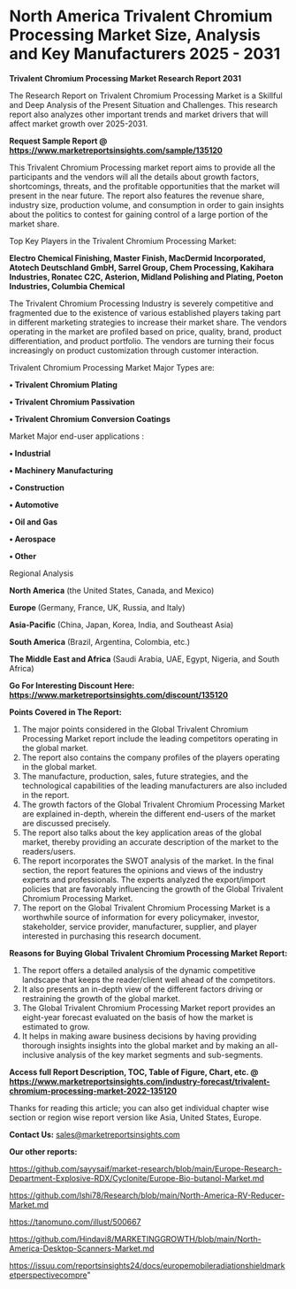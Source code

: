  # North America Trivalent Chromium Processing Market Size, Analysis and Key Manufacturers 2025 - 2031

<strong>Trivalent Chromium Processing Market Research Report 2031</strong>

The Research Report on Trivalent Chromium Processing Market is a Skillful and Deep Analysis of the Present Situation and Challenges. This research report also analyzes other important trends and market drivers that will affect market growth over 2025-2031.

<strong>Request Sample Report @ <a href=https://www.marketreportsinsights.com/sample/135120>https://www.marketreportsinsights.com/sample/135120</a></strong>

This Trivalent Chromium Processing market report aims to provide all the participants and the vendors will all the details about growth factors, shortcomings, threats, and the profitable opportunities that the market will present in the near future. The report also features the revenue share, industry size, production volume, and consumption in order to gain insights about the politics to contest for gaining control of a large portion of the market share.

Top Key Players in the Trivalent Chromium Processing Market:

<strong>Electro Chemical Finishing, Master Finish, MacDermid Incorporated, Atotech Deutschland GmbH, Sarrel Group, Chem Processing, Kakihara Industries, Ronatec C2C, Asterion, Midland Polishing and Plating, Poeton Industries, Columbia Chemical</strong>

The Trivalent Chromium Processing Industry is severely competitive and fragmented due to the existence of various established players taking part in different marketing strategies to increase their market share. The vendors operating in the market are profiled based on price, quality, brand, product differentiation, and product portfolio. The vendors are turning their focus increasingly on product customization through customer interaction.

Trivalent Chromium Processing Market Major Types are:

<strong>• Trivalent Chromium Plating

• Trivalent Chromium Passivation

• Trivalent Chromium Conversion Coatings</strong>

Market Major end-user applications :

<strong>• Industrial

• Machinery Manufacturing

• Construction

• Automotive

• Oil and Gas

• Aerospace

• Other</strong>

Regional Analysis

</u><strong><b>North America</b></strong> (the United States, Canada, and Mexico)

<strong><b>Europe </b></strong>(Germany, France, UK, Russia, and Italy)

<strong><b>Asia-Pacific</b></strong> (China, Japan, Korea, India, and Southeast Asia)

<strong><b>South America</b></strong> (Brazil, Argentina, Colombia, etc.)

<strong><b>The Middle East and Africa</b></strong> (Saudi Arabia, UAE, Egypt, Nigeria, and South Africa)

<strong>Go For Interesting Discount Here: <a href=https://www.marketreportsinsights.com/discount/135120>https://www.marketreportsinsights.com/discount/135120</a></strong>

<strong>Points Covered in The Report:</strong>
<ol>
  <li>The major points considered in the Global Trivalent Chromium Processing Market report include the leading competitors operating in the global market.</li>
  <li>The report also contains the company profiles of the players operating in the global market.</li>
  <li>The manufacture, production, sales, future strategies, and the technological capabilities of the leading manufacturers are also included in the report.</li>
  <li>The growth factors of the Global Trivalent Chromium Processing Market are explained in-depth, wherein the different end-users of the market are discussed precisely.</li>
  <li>The report also talks about the key application areas of the global market, thereby providing an accurate description of the market to the readers/users.</li>
  <li>The report incorporates the SWOT analysis of the market. In the final section, the report features the opinions and views of the industry experts and professionals. The experts analyzed the export/import policies that are favorably influencing the growth of the Global Trivalent Chromium Processing Market.</li>
  <li>The report on the Global Trivalent Chromium Processing Market is a worthwhile source of information for every policymaker, investor, stakeholder, service provider, manufacturer, supplier, and player interested in purchasing this research document.</li>
</ol>
<strong>Reasons for Buying Global Trivalent Chromium Processing Market Report:</strong>

<ol>
  <li>The report offers a detailed analysis of the dynamic competitive landscape that keeps the reader/client well ahead of the competitors.</li>
  <li>It also presents an in-depth view of the different factors driving or restraining the growth of the global market.</li>
  <li>The Global Trivalent Chromium Processing Market report provides an eight-year forecast evaluated on the basis of how the market is estimated to grow.</li>
  <li>It helps in making aware business decisions by having providing thorough insights insights into the global market and by making an all-inclusive analysis of the key market segments and sub-segments.</li>
</ol>
<strong>Access full Report Description, TOC, Table of Figure, Chart, etc. @ <a href=https://www.marketreportsinsights.com/industry-forecast/trivalent-chromium-processing-market-2022-135120>https://www.marketreportsinsights.com/industry-forecast/trivalent-chromium-processing-market-2022-135120</a></strong>


Thanks for reading this article; you can also get individual chapter wise section or region wise report version like Asia, United States, Europe.

<strong>Contact Us:</strong>
sales@marketreportsinsights.com

<strong>Our other reports:</strong>

<a href=https://github.com/sayysaif/market-research/blob/main/Europe-Research-Department-Explosive-RDX/Cyclonite/Europe-Bio-butanol-Market.md>https://github.com/sayysaif/market-research/blob/main/Europe-Research-Department-Explosive-RDX/Cyclonite/Europe-Bio-butanol-Market.md</a>

<a href=https://github.com/Ishi78/Research/blob/main/North-America-RV-Reducer-Market.md>https://github.com/Ishi78/Research/blob/main/North-America-RV-Reducer-Market.md</a>

<a href=https://tanomuno.com/illust/500667>https://tanomuno.com/illust/500667</a>

<a href=https://github.com/Hindavi8/MARKETINGGROWTH/blob/main/North-America-Desktop-Scanners-Market.md>https://github.com/Hindavi8/MARKETINGGROWTH/blob/main/North-America-Desktop-Scanners-Market.md</a>

<a href=https://issuu.com/reportsinsights24/docs/europemobileradiationshieldmarketperspectivecompre>https://issuu.com/reportsinsights24/docs/europemobileradiationshieldmarketperspectivecompre</a>"
